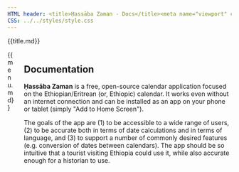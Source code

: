 ```yaml
---
HTML header: <title>Ḥassāba Zaman - Docs</title><meta name="viewport" content="width=device-width, initial-scale=1.0, maximum-scale=1.0, user-scalable=no"><link rel="shortcut icon" type="image/png" href="/icon/favicon.png">
CSS: ../../styles/style.css
---
```


{{title.md}}
<section class="section">
<div class="container">
<div class="columns">
<div class="column is-2">
{{menu.md}}
</div>
<div class="column is-10">
<div class="content">

# Documentation

**Ḥassāba Zaman** is a free, open-source calendar application focused on the Ethiopian/Eritrean (or, Ethiopic) calendar. It works even without an internet connection and can be installed as an app on your phone or tablet (simply "Add to Home Screen").

The goals of the app are (1) to be accessible to a wide range of users, (2) to be accurate both in terms of date calculations and in terms of language, and (3) to support a number of commonly desired features (e.g. conversion of dates between calendars). The app should be so intuitive that a tourist visiting Ethiopia could use it, while also accurate enough for a historian to use. 

</div>
</div>
</div>
</div>
</section>